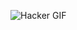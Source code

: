 
![Hacker GIF](https://media0.giphy.com/media/v1.Y2lkPTc5MGI3NjExd3hkODY0dWQ5azV2cGtnNGRuMWJ6N2Y4eXN5Y3pnamI0c3h1aGdsYSZlcD12MV9pbnRlcm5hbF9naWZfYnlfaWQmY3Q9Zw/kJ1iL1ZQIyibu/giphy.gif)
